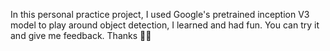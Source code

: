 In this personal practice project, I used Google's pretrained inception V3 model to play around object detection, I learned and had fun. You can try it and give me feedback. Thanks 🙏🙂
